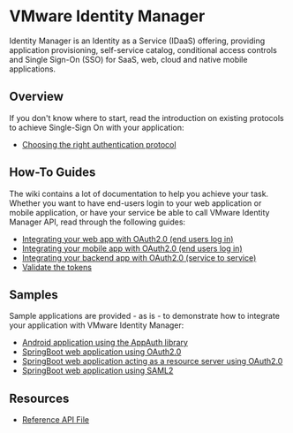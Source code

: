 # VMware Identity Manager

Identity Manager is an Identity as a Service (IDaaS) offering, providing application provisioning, self-service catalog, conditional access controls and Single Sign-On (SSO) for SaaS, web, cloud and native mobile applications.

## Overview

If you don't know where to start, read the introduction on existing protocols to achieve Single-Sign On with your application:

* [Choosing the right authentication protocol](https://github.com/vmware/idm/wiki/Choosing-The-Right-Auth)

## How-To Guides

The wiki contains a lot of documentation to help you achieve your task. Whether you want to have end-users login to your web application or mobile application, or have your service be able to call VMware Identity Manager API, read through the following guides:

* [Integrating your web app with OAuth2.0 (end users log in)](https://github.com/vmware/idm/wiki/Integrating-Webapp-with-OAuth2)
* [Integrating your mobile app with OAuth2.0 (end users log in)](https://github.com/vmware/idm/wiki/Single-sign-on-for-Mobile)
* [Integrating your backend app with OAuth2.0 (service to service)](https://github.com/vmware/idm/wiki/Integrating-Client-Credentials-app-with-OAuth2)
* [Validate the tokens](https://github.com/vmware/idm/wiki/Validating-Access-or-ID-Token)


## Samples

Sample applications are provided - as is - to demonstrate how to integrate your application with VMware Identity Manager:

 * [Android application using the AppAuth library](https://github.com/vmware/idm/tree/master/samples/DynamicRegistrationAppAuthDemo-Android)
 * [SpringBoot web application using OAuth2.0](https://github.com/vmware/idm/tree/master/samples/webapp-spring-boot-oauth2)
 * [SpringBoot web application acting as a resource server using OAuth2.0](https://github.com/vmware/idm/tree/master/samples/webapp-spring-boot-oauth2-resource-server)
 * [SpringBoot web application using SAML2](https://github.com/vmware/idm/tree/master/samples/webapp-spring-boot-saml2)

## Resources
* [Reference API File](https://github.com/vmware/idm/blob/master/apidocs/swagger.json)
